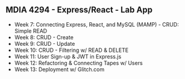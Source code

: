 ## MDIA 4294 - Express/React - Lab App
- Week 7: Connecting Express, React, and MySQL (MAMP) - CRUD: Simple READ
- Week 8: CRUD - Create
- Week 9: CRUD - Update
- Week 10: CRUD - Filtering w/ READ & DELETE
- Week 11: User Sign-up & JWT in Express.js
- Week 12: Refactoring & Connecting Tapes w/ Users
- Week 13: Deployment w/ Glitch.com
